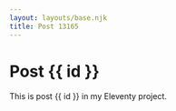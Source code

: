 ```yaml
---
layout: layouts/base.njk
title: Post 13165
---
```


# Post {{ id }}

This is post {{ id }} in my Eleventy project.
